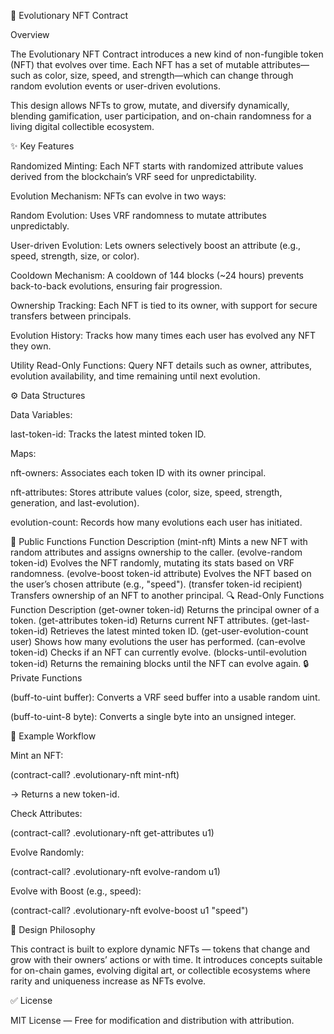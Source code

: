 🧬 Evolutionary NFT Contract

Overview

The Evolutionary NFT Contract introduces a new kind of non-fungible token (NFT) that evolves over time.
Each NFT has a set of mutable attributes—such as color, size, speed, and strength—which can change through random evolution events or user-driven evolutions.

This design allows NFTs to grow, mutate, and diversify dynamically, blending gamification, user participation, and on-chain randomness for a living digital collectible ecosystem.

✨ Key Features

Randomized Minting:
Each NFT starts with randomized attribute values derived from the blockchain’s VRF seed for unpredictability.

Evolution Mechanism:
NFTs can evolve in two ways:

Random Evolution: Uses VRF randomness to mutate attributes unpredictably.

User-driven Evolution: Lets owners selectively boost an attribute (e.g., speed, strength, size, or color).

Cooldown Mechanism:
A cooldown of 144 blocks (~24 hours) prevents back-to-back evolutions, ensuring fair progression.

Ownership Tracking:
Each NFT is tied to its owner, with support for secure transfers between principals.

Evolution History:
Tracks how many times each user has evolved any NFT they own.

Utility Read-Only Functions:
Query NFT details such as owner, attributes, evolution availability, and time remaining until next evolution.

⚙️ Data Structures

Data Variables:

last-token-id: Tracks the latest minted token ID.

Maps:

nft-owners: Associates each token ID with its owner principal.

nft-attributes: Stores attribute values (color, size, speed, strength, generation, and last-evolution).

evolution-count: Records how many evolutions each user has initiated.

📜 Public Functions
Function	Description
(mint-nft)	Mints a new NFT with random attributes and assigns ownership to the caller.
(evolve-random token-id)	Evolves the NFT randomly, mutating its stats based on VRF randomness.
(evolve-boost token-id attribute)	Evolves the NFT based on the user’s chosen attribute (e.g., "speed").
(transfer token-id recipient)	Transfers ownership of an NFT to another principal.
🔍 Read-Only Functions
Function	Description
(get-owner token-id)	Returns the principal owner of a token.
(get-attributes token-id)	Returns current NFT attributes.
(get-last-token-id)	Retrieves the latest minted token ID.
(get-user-evolution-count user)	Shows how many evolutions the user has performed.
(can-evolve token-id)	Checks if an NFT can currently evolve.
(blocks-until-evolution token-id)	Returns the remaining blocks until the NFT can evolve again.
🔒 Private Functions

(buff-to-uint buffer): Converts a VRF seed buffer into a usable random uint.

(buff-to-uint-8 byte): Converts a single byte into an unsigned integer.

🧩 Example Workflow

Mint an NFT:

(contract-call? .evolutionary-nft mint-nft)


→ Returns a new token-id.

Check Attributes:

(contract-call? .evolutionary-nft get-attributes u1)


Evolve Randomly:

(contract-call? .evolutionary-nft evolve-random u1)


Evolve with Boost (e.g., speed):

(contract-call? .evolutionary-nft evolve-boost u1 "speed")

🧠 Design Philosophy

This contract is built to explore dynamic NFTs — tokens that change and grow with their owners’ actions or with time.
It introduces concepts suitable for on-chain games, evolving digital art, or collectible ecosystems where rarity and uniqueness increase as NFTs evolve.

✅ License

MIT License — Free for modification and distribution with attribution.